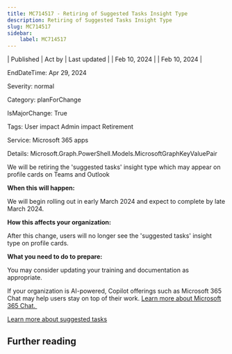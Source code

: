 ```yaml
---
title: MC714517 - Retiring of Suggested Tasks Insight Type
description: Retiring of Suggested Tasks Insight Type
slug: MC714517
sidebar:
    label: MC714517
---
```


| Published | Act by | Last updated |
| Feb 10, 2024 |  | Feb 10, 2024 |

EndDateTime: Apr 29, 2024

Severity: normal

Category: planForChange

IsMajorChange: True

Tags: User impact Admin impact Retirement

Service: Microsoft 365 apps

Details: Microsoft.Graph.PowerShell.Models.MicrosoftGraphKeyValuePair

<p>We will be retiring the 'suggested tasks' insight type which may appear on profile cards on Teams and Outlook</p><p><b>When this will happen:</b></p><p>We will begin rolling out in early March 2024 and expect to complete by late March 2024.</p><p><b>How this affects your organization:</b></p><p>After this change, users will no longer see the 'suggested tasks' insight type on profile cards.</p><p><b>What you need to do to prepare:</b></p><p>You may consider updating your training and documentation as appropriate.&nbsp;</p><p>If your organization is AI-powered, Copilot offerings such as Microsoft 365 Chat may help users stay on top of their work. <a href="https://support.microsoft.com/en-us/topic/catch-up-on-things-quickly-with-microsoft-365-chat-cffb11c2-bb06-4d5b-bd4b-9497895daff3" target="_blank">Learn more about Microsoft 365 Chat.&nbsp;</a><br></p><p><a href="https://support.microsoft.com/topic/suggested-tasks-in-viva-insights-b326af14-e527-43c2-a4d8-92f6700ce18f" target="_blank">Learn more about suggested tasks</a></p>

## Further reading
